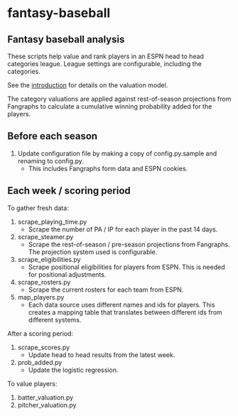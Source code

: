 # fantasy-baseball

## Fantasy baseball analysis

These scripts help value and rank players in an ESPN head to head categories league. League settings are configurable, including the categories.

See the [introduction](INTRO.md) for details on the valuation model.

The category valuations are applied against rest-of-season projections from Fangraphs to calculate a cumulative winning probability added for the players.

## Before each season

1. Update configuration file by making a copy of config.py.sample and renaming to config.py.
    * This includes Fangraphs form data and ESPN cookies.

## Each week / scoring period

To gather fresh data:

1. scrape_playing_time.py
    * Scrape the number of PA / IP for each player in the past 14 days.
1. scrape_steamer.py
    * Scrape the rest-of-season / pre-season projections from Fangraphs. The projection system used is configurable.
1. scrape_eligibilities.py
    * Scrape positional eligibilities for players from ESPN. This is needed for positional adjustments.
1. scrape_rosters.py
    * Scrape the current rosters for each team from ESPN.
1. map_players.py
    * Each data source uses different names and ids for players. This creates a mapping table that translates between different ids from different systems.

After a scoring period:

1. scrape_scores.py
    * Update head to head results from the latest week.
1. prob_added.py
    * Update the logistic regression.

To value players:

1. batter_valuation.py
1. pitcher_valuation.py
